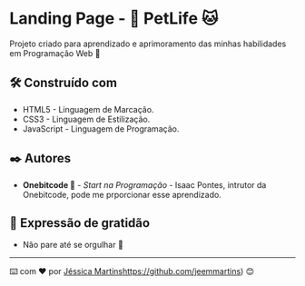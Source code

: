# Landing Page - 🐶 PetLife 🐱

Projeto criado para aprendizado e aprimoramento das minhas habilidades em Programação Web 🚀

## 🛠️ Construído com

* HTML5 - Linguagem de Marcação.
* CSS3 - Linguagem de Estilização.
* JavaScript - Linguagem de Programação.

## ✒️ Autores

* **Onebitcode 🤘** - *Start na Programação* - Isaac Pontes, intrutor da Onebitcode, pode me prporcionar esse aprendizado.

## 🎁 Expressão de gratidão

* Não pare até se orgulhar 🌻

---
⌨️ com ❤️ por [Jéssica Martins](https://github.com/jeemmartins)https://github.com/jeemmartins) 😊
